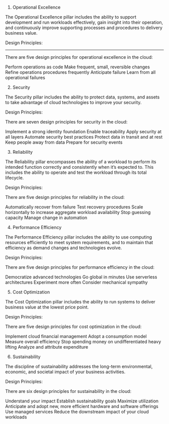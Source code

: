1. Operational Excellence

The Operational Excellence pillar includes the ability to support development and run workloads effectively, gain insight into their operation, and continuously improve supporting processes and procedures to delivery business value. 

Design Principles:
*******************

There are five design principles for operational excellence in the cloud:

Perform operations as code
Make frequent, small, reversible changes
Refine operations procedures frequently
Anticipate failure
Learn from all operational failures

2. Security

The Security pillar includes the ability to protect data, systems, and assets to take advantage of cloud technologies to improve your security.

Design Principles:

There are seven design principles for security in the cloud:

Implement a strong identity foundation
Enable traceability
Apply security at all layers
Automate security best practices
Protect data in transit and at rest
Keep people away from data
Prepare for security events

3. Reliability

The Reliability pillar encompasses the ability of a workload to perform its intended function correctly and consistently when it’s expected to. This includes the ability to operate and test the workload through its total lifecycle. 

Design Principles:

There are five design principles for reliability in the cloud:

Automatically recover from failure
Test recovery procedures
Scale horizontally to increase aggregate workload availability
Stop guessing capacity
Manage change in automation

4. Performance Efficiency

The Performance Efficiency pillar includes the ability to use computing resources efficiently to meet system requirements, and to maintain that efficiency as demand changes and technologies evolve. 

Design Principles:

There are five design principles for performance efficiency in the cloud:

Democratize advanced technologies
Go global in minutes
Use serverless architectures
Experiment more often
Consider mechanical sympathy

5. Cost Optimization

The Cost Optimization pillar includes the ability to run systems to deliver business value at the lowest price point.

Design Principles:

There are five design principles for cost optimization in the cloud:

Implement cloud financial management
Adopt a consumption model
Measure overall efficiency
Stop spending money on undifferentiated heavy lifting
Analyze and attribute expenditure

6. Sustainability

The discipline of sustainability addresses the long-term environmental, economic, and societal impact of your business activities.

Design Principles:

There are six design principles for sustainability in the cloud:

Understand your impact
Establish sustainability goals
Maximize utilization
Anticipate and adopt new, more efficient hardware and software offerings
Use managed services
Reduce the downstream impact of your cloud workloads